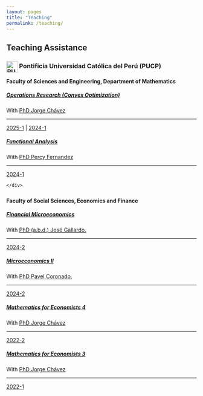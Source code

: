 ```yaml
---
layout: pages
title: "Teaching"
permalink: /teaching/
---
```


<style>
  .content-teaching {
    max-width: 800px;
    margin: 0 auto;
  }
  
  .content-teaching h2,
  .content-teaching h3,
  .content-teaching h4 {
    text-align: left;
    margin-left: 0;
  }

  h3{

    margin-bottom: -10px !important;

  }

  h2 {
    margin-bottom: 20px;
  }
  
  h4 {
    margin: 25px 0px 15px 0px;
  }
  
  .card-body {
    text-align: left;
  }
  
  @media (max-width: 768px) {
    .card {
      width: 100% !important;
      margin: 10px 0;
    }
    
    h4 {
      margin-left: 5px;
    }
    
    div[style*="margin-left: 60px;"] {
      margin-left: 0 !important;
    }
  }
</style>

<div class="content-teaching">
  <div>
    <h2>Teaching Assistance</h2>
    <h3>
      <img src="{{ '/assets/img/institutions/pucp-logo.png' | relative_url }}"
        draggable="false" alt="PUCP Logo"
        style="height: 30px; vertical-align: middle;"> Pontificia Universidad
      Católica del Perú (PUCP)
    </h3>
    <h4>Faculty of Sciences and Engineering, Department of Mathematics</h4>
  </div>

  <div class="card">
    <div class="card-body">
      <h5 class="card-title">
        <a href="https://MarceloGallardoB.github.io/files/courses/Optimization/1/2024/1/Syllabus IOP 1_2024.pdf"
          target="_blank">Operations Research (Convex Optimization)</a>
      </h5>
      <p class="card-text">
        With <a href="https://www.pucp.edu.pe/profesor/jorge-chavez-fuentes"
          target="_blank">PhD Jorge Chávez</a>
      </p>
      <hr>
      <p class="card-text">
        <a href="{{ "/courses/optimization-i/2025-1" | relative_url
          }}">2025-1</a> |
        <a href="{{ "/courses/optimization-i/2024-1" | relative_url
          }}">2024-1</a>
      </p>
    </div>
  </div>

  <div class="card">
    <div class="card-body">
      <h5 class="card-title">
        <a
          href="https://MarceloGallardoB.github.io/files/courses/Functional-analysis/Functional_analisis1MAT33-2024-1-SILABO.PDF"
          target="_blank">Functional Analysis</a>
      </h5>
      <p class="card-text">
        With <a href="https://www.pucp.edu.pe/profesor/percy-fernandez-sanchez"
          target="_blank">PhD Percy Fernandez</a>
      </p>
      <hr>
      <p class="card-text">
        <a href="{{ "/courses/functional-analysis/2024-1" | relative_url
          }}">2024-1</a>
      </p>

    </div>
  </div>

  <div>
    <h4>Faculty of Social Sciences, Economics and Finance</h4>
  </div>

  <div class="card">
    <div class="card-body">
      <h5 class="card-title">
        <a
          href="https://facultad.pucp.edu.pe/ciencias-sociales/cursos/microeconomia-financiera/"
          target="_blank">Financial Microeconomics</a>
      </h5>
      <p class="card-text">
        With <a href="https://es.wikipedia.org/wiki/Jos%C3%A9_Gallardo_Ku"
          target="_blank">PhD (a.b.d.) José Gallardo.</a>
      </p>
      <hr>
      <p class="card-text">
        <a href="{{ "/courses/financial-microeconomics/2024-2/" | relative_url
          }}">2024-2</a>
      </p>
    </div>
  </div>

  <div class="card">
    <div class="card-body">
      <h5 class="card-title">
        <a
          href="https://facultad.pucp.edu.pe/ciencias-sociales/cursos/microeconomia-2/"
          target="_blank">Microeconomics II</a>
      </h5>
      <p class="card-text">
        With <a
          href="https://www.pucp.edu.pe/profesor/pavel-coronado-castellanos"
          target="_blank">PhD Pavel Coronado.</a>
      </p>
      <hr>
      <p class="card-text">
        <a href="{{ "/courses/microeconomics/2024-2" | relative_url
          }}">2024-2</a>
      </p>
    </div>
  </div>

  <div class="card">
    <div class="card-body">
      <h5 class="card-title">
        <a
          href="https://facultad.pucp.edu.pe/ciencias-sociales/cursos/matematicas-para-economistas/"
          target="_blank">Mathematics for Economists 4</a>
      </h5>
      <p class="card-text">
        With <a href="https://www.pucp.edu.pe/profesor/jorge-chavez-fuentes"
          target="_blank">PhD Jorge Chávez</a>
      </p>
      <hr>
      <p class="card-text">
        <a href="{{ "/courses/mathematics-for-economists-4/2022-2" |
          relative_url }}">2022-2</a>
      </p>
    </div>
  </div>

  <div class="card">
    <div class="card-body">
      <h5 class="card-title">
        <a
          href="https://facultad.pucp.edu.pe/ciencias-sociales/cursos/matematicas-para-economistas/"
          target="_blank">Mathematics for Economists 3</a>
      </h5>
      <p class="card-text">
        With <a href="https://www.pucp.edu.pe/profesor/jorge-chavez-fuentes"
          target="_blank">PhD Jorge Chávez</a>
      </p>
      <hr>
      <p class="card-text">
        <a href="{{ "/courses/mathematics-for-economists-3/2022-1" |
          relative_url }}">2022-1</a>
      </p>
    </div>
  </div>
</div>
